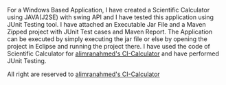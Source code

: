 For a Windows Based Application, I have created a Scientific Calculator using JAVA(J2SE) with swing API and I have tested this application using JUnit Testing tool. I have attached an Executable Jar File and a Maven Zipped project with JUnit Test cases and Maven Report.
The Application can be executed by simply executing the jar file or else by opening the project in Eclipse and running the project there.
I have used the code of Scientific Calculator for [alimranahmed's CI-Calculator](https://github.com/alimranahmed/CI-Calculator) and have performed JUnit Testing.

All right are reserved to [alimranahmed's CI-Calculator](https://github.com/alimranahmed/CI-Calculator)
